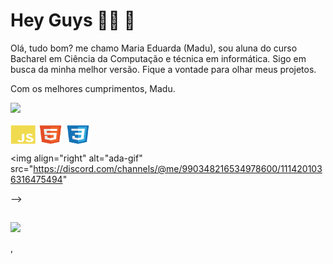 # Hey Guys 🌼🌙 🌱

Olá, tudo bom?
me chamo Maria Eduarda (Madu), sou aluna do curso Bacharel em Ciência da Computação e técnica em informática. Sigo em busca da minha melhor versão. Fique a vontade para olhar meus projetos.

Com os melhores cumprimentos,
Madu.

<div>
  <img height="180em" src="https://github-readme-stats.vercel.app/api/top-langs/?username=adagif&layout=compact&langs_count=16&theme=dracula"/>
</div>

<div style="display: inline_block"><br>
  <img align="center" alt="Ada-Js" height="30" width="40" src="https://raw.githubusercontent.com/devicons/devicon/master/icons/javascript/javascript-plain.svg">

  <img align="center" alt="ada-HTML" height="30" width="40" src="https://raw.githubusercontent.com/devicons/devicon/master/icons/html5/html5-original.svg">

  <img align="center" alt="ada-CSS" height="30" width="40" src="https://raw.githubusercontent.com/devicons/devicon/master/icons/css3/css3-original.svg">

  <img align="right" alt="ada-gif" src="https://discord.com/channels/@me/990348216534978600/1114201036316475494"
</div>-->
  
  ##
 
<div> 


  <a href="https://www.linkedin.com/in/maria-eduarda-madu/" target="_blank"><img src="https://img.shields.io/badge/-LinkedIn-%230077B5?style=for-the-badge&logo=linkedin&logoColor=white" target="_blank"></a> 
 
  ,<!--![Snake animation](https://github.com/rafaballerini/rafaballerini/blob/output/github-contribution-grid-snake.svg)-->
 
</div>